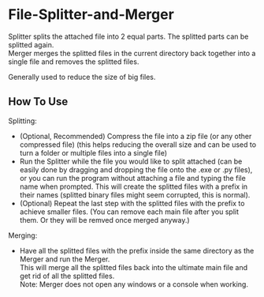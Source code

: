 # File-Splitter-and-Merger
Splitter splits the attached file into 2 equal parts. The splitted parts can be splitted again.  
Merger merges the splitted files in the current directory back together into a single file and removes the splitted files.   

Generally used to reduce the size of big files.

## How To Use
Splitting:  
- (Optional, Recommended) Compress the file into a zip file (or any other compressed file) (this helps reducing the overall size and can be used to turn a folder or multiple files into a single file)  
- Run the Splitter while the file you would like to split attached (can be easily done by dragging and dropping the file onto the .exe or .py files), or you can run the program without attaching a file and typing the file name when prompted.
This will create the splitted files with a prefix in their names (splitted binary files might seem corrupted, this is normal).  
- (Optional) Repeat the last step with the splitted files with the prefix to achieve smaller files. (You can remove each main file after you split them. Or they will be remved once merged anyway.)

Merging:  
- Have all the splitted files with the prefix inside the same directory as the Merger and run the Merger.  
This will merge all the splitted files back into the ultimate main file and get rid of all the splitted files.  
Note: Merger does not open any windows or a console when working.
